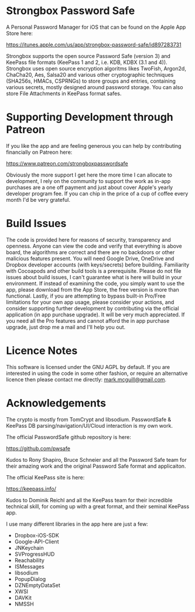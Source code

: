 # Strongbox Password Safe
A Personal Password Manager for iOS that can be found on the Apple App Store here: 

https://itunes.apple.com/us/app/strongbox-password-safe/id897283731

Strongbox supports the open source Password Safe (version 3) and KeePass file formats (KeePass 1 and 2, i.e. KDB, KDBX (3.1 and 4)). Strongbox uses open source encryption algoritms likes TwoFish, Argon2d, ChaCha20, Aes, Salsa20 and various other cryptographic techniques (SHA256s, HMACs, CSPRNGs) to store groups and entries, containing various secrets, mostly designed around password storage. You can also store File Attachments in KeePass format safes.

# Supporting Development through Patreon
If you like the app and are feeling generous you can help by contributing financially on Patreon here:

https://www.patreon.com/strongboxpasswordsafe

Obviously the more support I get here the more time I can allocate to development, I rely on the community to support the work as in-app purchases are a one off payment and just about cover Apple's yearly developer program fee. If you can chip in the price of a cup of coffee every month I'd be very grateful.

# Build Issues
The code is provided here for reasons of security, transparency and openness. Anyone can view the code and verify that everything is above board, the algorithms are correct and there are no backdoors or other malicious features present. You will need Google Drive, OneDrive and Dropbox developer accounts (with keys/secrets) before building. Familiarity with Cocoapods and other build tools is a prerequisite. Please do not file issues about build issues, I can't guarantee what is here will build in your environment. If instead of examining the code, you simply want to use the app, please download from the App Store, the free version is more than functional. Lastly, if you are attempting to bypass built-in Pro/Free limitations for your own app usage, please consider your actions, and consider supporting further development by contributing via the official application (in app purchase upgrade). It will be very much appreciated. If you need all the Pro features and cannot afford the in app purchase upgrade, just drop me a mail and I'll help you out.

# Licence Notes
This software is licensed under the GNU AGPL by default. If you are interested in using the code in some other fashion, or require an alternative licence then please contact me directly: mark.mcguill@gmail.com.

# Acknowledgements
The crypto is mostly from TomCrypt and libsodium. PasswordSafe & KeePass DB parsing/navigation/UI/Cloud interaction is my own work. 

The official PasswordSafe github repository is here:

https://github.com/pwsafe

Kudos to Rony Shapiro, Bruce Schneier and all the Password Safe team for their amazing work and the original Password Safe format and applicaiton.

The official KeePass site is here:

https://keepass.info/

Kudos to Dominik Reichl and all the KeePass team for their incredible technical skill, for coming up with a great format, and their seminal KeePass app. 

I use many different libraries in the app here are just a few:

- Dropbox-iOS-SDK
- Google-API-Client
- JNKeychain
- SVProgressHUD
- Reachability
- ISMessages
- libsodium
- PopupDialog
- DZNEmptyDataSet
- XWSI
- DAVKit
- NMSSH

